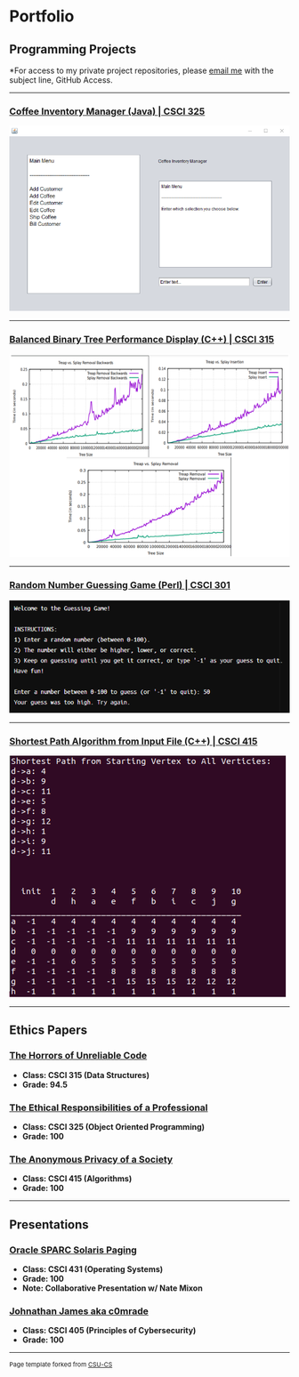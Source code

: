 Portfolio
=========

Programming Projects
--------------------

*For access to my private project repositories, please [email me](mailto:amthompson1@csustudent.net?subject=GitHub%20Access) with the subject line, GitHub Access.

---
### [Coffee Inventory Manager (Java) | CSCI 325](project1)

![Coffee Inventory Manager](images/project1/coffee_menmu.png)

---
### [Balanced Binary Tree Performance Display (C++) | CSCI 315](project2)

![Balanced Binary Tree Performance Display](images/project2/project2_graphs.png)

---
### [Random Number Guessing Game (Perl) | CSCI 301](project3)

![Random Number Guessing Game](images/project3/project3_start.png)

---
### [Shortest Path Algorithm from Input File (C++) | CSCI 415](project4)

![Shortest Path Algorithm from Input File](images/project4/project4_display.png)

---

Ethics Papers
-------------

### [The Horrors of Unreliable Code](/papers/paper1.pdf)

-   **Class: CSCI 315 (Data Structures)**  
-   **Grade: 94.5**

### [The Ethical Responsibilities of a Professional](/papers/paper2.pdf)

-   **Class: CSCI 325 (Object Oriented Programming)** 
-   **Grade: 100**

### [The Anonymous Privacy of a Society](/papers/paper3.pdf)

-   **Class: CSCI 415 (Algorithms)** 
-   **Grade: 100**

---

Presentations
-------------

### [Oracle SPARC Solaris Paging](/pdf/paging_presentation.pdf)

- **Class: CSCI 431 (Operating Systems)** 
- **Grade: 100**
- **Note: Collaborative Presentation w/ Nate Mixon**


### [Johnathan James aka c0mrade](/pdf/cyber_presentation.pdf)

- **Class: CSCI 405 (Principles of Cybersecurity)** 
- **Grade: 100**

---

<p style="font-size:11px">Page template forked from <a href="https://github.com/csu-cs/csci-portfolio">CSU-CS</a></p>
<!-- Remove above link if you don't want to attributive -->
